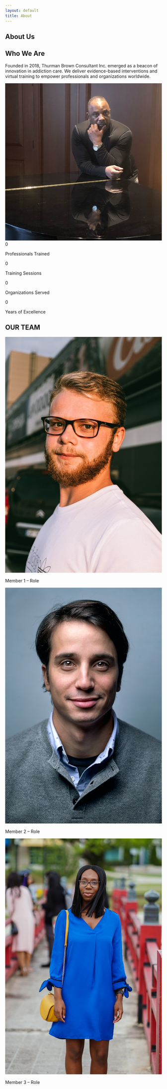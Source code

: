 ```yaml
---
layout: default
title: About
---
```


<section class="page-hero" style="background-image: url('/assets/images/about-bg.jpg');">
  <h1>About Us</h1>
</section>

<section class="company-about">
  <div class="text">
    <h2>Who We Are</h2>
    <p>Founded in 2018, Thurman Brown Consultant Inc. emerged as a beacon of innovation in addiction care. We deliver evidence-based interventions and virtual training to empower professionals and organizations worldwide.</p>
  </div>
  <div class="image">
    <img src="/assets/images/thurman-brown.jpg" alt="Thurman Brown">
  </div>
</section>

<section class="stats">
  <div class="stat"><span class="counter" data-target="500">0</span><p>Professionals Trained</p></div>
  <div class="stat"><span class="counter" data-target="200">0</span><p>Training Sessions</p></div>
  <div class="stat"><span class="counter" data-target="100">0</span><p>Organizations Served</p></div>
  <div class="stat"><span class="counter" data-target="7">0</span><p>Years of Excellence</p></div>
</section>

<section class="our-team">
  <h2>OUR TEAM</h2>
  <div class="team-members">
    <div class="member"><img src="/assets/images/team1.jpg"><p>Member 1 – Role</p></div>
    <div class="member"><img src="/assets/images/team2.jpg"><p>Member 2 – Role</p></div>
    <div class="member"><img src="/assets/images/team3.jpg"><p>Member 3 – Role</p></div>
  </div>
</section>
